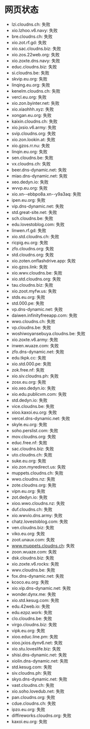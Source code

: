 # 网页状态
- lzi.cloudns.ch: 失败
- xio.lzhoo.v6.navy: 失败
- bre.cloudns.ch: 失败
- xio.zot.rf.gd: 失败
- xio.sac.cloudns.biz: 失败
- xio.zos.22web.org: 失败
- xio.zoxte.dns.navy: 失败
- educ.cloudns.biz: 失败
- si.cloudns.be: 失败
- skvip.eu.org: 失败
- linqing.eu.org: 失败
- kenelm.cloudns.ch: 失败
- vercl.eu.org: 失败
- xio.zon.byinter.net: 失败
- xio.xiaohhh.xyz: 失败
- xongan.eu.org: 失败
- kaixin.cloudns.ch: 失败
- xio.jxsio.v6.army: 失败
- svip.cloudns.org: 失败
- xio.zon.lookin.at: 失败
- xio.gzos.rr.nu: 失败
- linqin.eu.org: 失败
- sen.cloudns.be: 失败
- vx.cloudns.ch: 失败
- beer.dns-dynamic.net: 失败
- miao.dns-dynamic.net: 失败
- xeo.dedyn.io: 失败
- wvvp.eu.org: 失败
- xio.xn--ebbpo8a.xn--y9a3aq: 失败
- ipen.eu.org: 失败
- vip.dns-dynamic.net: 失败
- std.great-site.net: 失败
- sch.cloudns.be: 失败
- edu.lovestoblog.com: 失败
- linwen.rf.gd: 失败
- xio.std.cloudns.ch: 失败
- ricpig.eu.org: 失败
- zfo.cloudns.org: 失败
- std.cloudns.org: 失败
- xio.zoten.onflashdrive.app: 失败
- xio.gzos.link: 失败
- xio.wwv.cloudns.be: 失败
- xio.std.cloudns.org: 失败
- tau.cloudns.biz: 失败
- xio.zoot.myfw.us: 失败
- stds.eu.org: 失败
- std.000.pe: 失败
- vp.dns-dynamic.net: 失败
- daiwen.infinityfreeapp.com: 失败
- wwo.cloudns.ch: 失败
- vp.cloudns.be: 失败
- woshiwoyansebuya.cloudns.be: 失败
- xio.zoxte.v6.army: 失败
- inwen.wuaze.com: 失败
- zfo.dns-dynamic.net: 失败
- edu.tkpk.cc: 失败
- xio.std.000.pe: 失败
- zok.free.nf: 失败
- xio.siv.cloudns.ph: 失败
- zosx.eu.org: 失败
- xio.xeo.dedyn.io: 失败
- xio.edu.publicvm.com: 失败
- std.dedyn.io: 失败
- vice.cloudns.be: 失败
- xioo.kaxoi.eu.org: 失败
- vercel.dns-dynamic.net: 失败
- skyle.eu.org: 失败
- soho.perslist.com: 失败
- mov.cloudns.org: 失败
- educ.free.nf: 失败
- sac.cloudns.biz: 失败
- uto.cloudns.ch: 失败
- suke.eu.org: 失败
- xio.zon.myredirect.us: 失败
- muppets.cloudns.ch: 失败
- wwo.cloudns.nz: 失败
- zote.cloudns.org: 失败
- vipn.eu.org: 失败
- zot.dedyn.io: 失败
- xioo.wwo.cloudns.nz: 失败
- duf.cloudns.ch: 失败
- xio.wwvio.dns.army: 失败
- chatz.lovestoblog.com: 失败
- ven.cloudns.biz: 失败
- viko.eu.org: 失败
- zoot.unaux.com: 失败
- www.muppets.cloudns.ch: 失败
- zoon.wuaze.com: 失败
- dsk.cloudns.biz: 失败
- xio.zoxte.v6.rocks: 失败
- wwv.cloudns.be: 失败
- fox.dns-dynamic.net: 失败
- kcoco.eu.org: 失败
- xio.vip.dns-dynamic.net: 失败
- wonder.dynx.me: 失败
- xio.std.kesug.com: 失败
- edu.42web.io: 失败
- edu.ezpz.work: 失败
- clo.cloudns.be: 失败
- virgo.cloudns.biz: 失败
- vipk.eu.org: 失败
- xioo.educ.line.pm: 失败
- xioo.jxios.dynv6.net: 失败
- xio.stu.loveslife.biz: 失败
- shisi.dns-dynamic.net: 失败
- xiolin.dns-dynamic.net: 失败
- std.kesug.com: 失败
- siv.cloudns.ph: 失败
- skyo.dns-dynamic.net: 失败
- vast.cloudns.ch: 失败
- xio.soho.lovedub.net: 失败
- pan.cloudns.org: 失败
- cdue.cloudns.ch: 失败
- ipzo.eu.org: 失败
- diffireworks.cloudns.org: 失败
- kaxoi.eu.org: 失败
